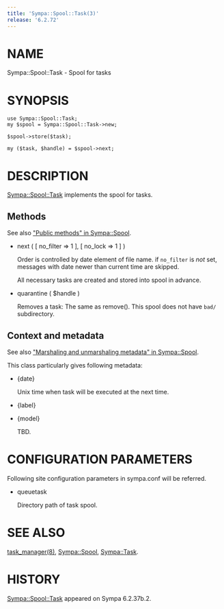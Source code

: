 ```yaml
---
title: 'Sympa::Spool::Task(3)'
release: '6.2.72'
---
```


# NAME

Sympa::Spool::Task - Spool for tasks

# SYNOPSIS

    use Sympa::Spool::Task;
    my $spool = Sympa::Spool::Task->new;

    $spool->store($task);

    my ($task, $handle) = $spool->next;

# DESCRIPTION

[Sympa::Spool::Task](./Sympa-Spool-Task.3.md) implements the spool for tasks.

## Methods

See also ["Public methods" in Sympa::Spool](./Sympa-Spool.3.md#public-methods).

- next ( \[ no\_filter => 1 \], \[ no\_lock => 1 \] )

    Order is controlled by date element of file name.
    if `no_filter` is _not_ set,
    messages with date newer than current time are skipped.

    All necessary tasks are created and stored into spool in advance.

- quarantine ( $handle )

    Removes a task: The same as remove().
    This spool does not have `bad/` subdirectory.

## Context and metadata

See also ["Marshaling and unmarshaling metadata" in Sympa::Spool](./Sympa-Spool.3.md#marshaling-and-unmarshaling-metadata).

This class particularly gives following metadata:

- {date}

    Unix time when task will be executed at the next time.

- {label}
- {model}

    TBD.

# CONFIGURATION PARAMETERS

Following site configuration parameters in sympa.conf will be referred.

- queuetask

    Directory path of task spool.

# SEE ALSO

[task\_manager(8)](./task_manager.8.md), [Sympa::Spool](./Sympa-Spool.3.md), [Sympa::Task](./Sympa-Task.3.md).

# HISTORY

[Sympa::Spool::Task](./Sympa-Spool-Task.3.md) appeared on Sympa 6.2.37b.2.
